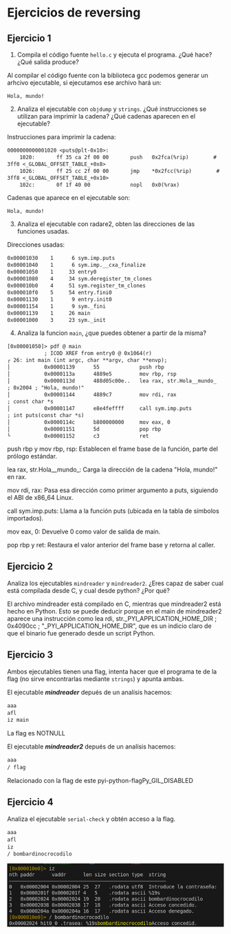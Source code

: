 # Ejercicios de reversing

## Ejercicio 1

1. Compila el código fuente `hello.c` y ejecuta el programa. ¿Qué hace? ¿Qué salida produce?

Al compilar el código fuente con la biblioteca gcc podemos generar un arhcivo ejecutable, si ejecutamos ese archivo hará un:

```plaintext
Hola, mundo!
```
2. Analiza el ejecutable con `objdump` y `strings`. ¿Qué instrucciones se utilizan para imprimir la cadena? ¿Qué cadenas aparecen en el ejecutable?

Instrucciones para imprimir la cadena:

```plaintext
0000000000001020 <puts@plt-0x10>:
    1020:       ff 35 ca 2f 00 00       push   0x2fca(%rip)        # 3ff0 <_GLOBAL_OFFSET_TABLE_+0x8>
    1026:       ff 25 cc 2f 00 00       jmp    *0x2fcc(%rip)        # 3ff8 <_GLOBAL_OFFSET_TABLE_+0x10>
    102c:       0f 1f 40 00             nopl   0x0(%rax)
```

Cadenas que aparece en el ejecutable son:

```plaintext
Hola, mundo!
```
3. Analiza el ejecutable con radare2, obten las direcciones de las funciones usadas.

Direcciones usadas:

```plaintext
0x00001030    1      6 sym.imp.puts
0x00001040    1      6 sym.imp.__cxa_finalize
0x00001050    1     33 entry0
0x00001080    4     34 sym.deregister_tm_clones
0x000010b0    4     51 sym.register_tm_clones
0x000010f0    5     54 entry.fini0
0x00001130    1      9 entry.init0
0x00001154    1      9 sym._fini
0x00001139    1     26 main
0x00001000    3     23 sym._init
```

4. Analiza la funcion `main`, ¿que puedes obtener a partir de la misma?

```plaintext
[0x00001050]> pdf @ main
            ; ICOD XREF from entry0 @ 0x1064(r)
┌ 26: int main (int argc, char **argv, char **envp);
│           0x00001139      55             push rbp
│           0x0000113a      4889e5         mov rbp, rsp
│           0x0000113d      488d05c00e..   lea rax, str.Hola__mundo_   ; 0x2004 ; "Hola, mundo!"
│           0x00001144      4889c7         mov rdi, rax                ; const char *s
│           0x00001147      e8e4feffff     call sym.imp.puts           ; int puts(const char *s)
│           0x0000114c      b800000000     mov eax, 0
│           0x00001151      5d             pop rbp
└           0x00001152      c3             ret
```

push rbp y mov rbp, rsp:
Establecen el frame base de la función, parte del prólogo estándar.

lea rax, str.Hola__mundo_: Carga la dirección de la cadena "Hola, mundo!" en rax.

mov rdi, rax:
Pasa esa dirección como primer argumento a puts, siguiendo el ABI de x86_64 Linux.

call sym.imp.puts:
Llama a la función puts (ubicada en la tabla de símbolos importados).

mov eax, 0:
Devuelve 0 como valor de salida de main.

pop rbp y ret:
Restaura el valor anterior del frame base y retorna al caller.

## Ejercicio 2

Analiza los ejecutables `mindreader` y `mindreader2`. ¿Eres capaz de saber cual está compilada desde C, y cual desde python? ¿Por qué?

El archivo mindreader está compilado en C, mientras que mindreader2 está hecho en Python. Esto se puede deducir porque en el main de mindreader2 aparece una instrucción como lea rdi, str._PYI_APPLICATION_HOME_DIR ; 0x4090cc ; "_PYI_APPLICATION_HOME_DIR", que es un indicio claro de que el binario fue generado desde un script Python.

## Ejercicio 3

Ambos ejecutables tienen una flag, intenta hacer que el programa te de la flag (no sirve encontrarlas mediante `strings`) y apunta ambas.

El ejecutable ***mindreader*** depués de un analísis hacemos:

```bash
aaa
afl
iz main
```
La flag es NOTNULL

El ejecutable ***mindreader2*** depués de un analísis hacemos:

```bash
aaa
/ flag
```
Relacionado con la flag de este pyi-python-flagPy_GIL_DISABLED

## Ejercicio 4

Analiza el ejecutable `serial-check` y obtén acceso a la flag.

```bash
aaa
afl
iz
/ bombardinocrocodilo
```

<img src="./r2_accesoconcedido.png"/>